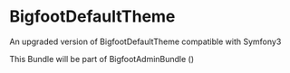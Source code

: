 # BigfootDefaultTheme
An upgraded version of BigfootDefaultTheme compatible with Symfony3 

This Bundle will be part of BigfootAdminBundle ()
